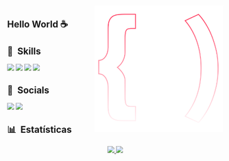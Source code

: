 <img src="logo.svg" width="300px" min-width="300px" max-width="300px" align="right" alt="Logo Bruno">

<h2>Hello World ☕</h2>

<h2> 🚀 &nbsp;Skills </h2>

<div align="left">
    <img src="https://img.shields.io/badge/javascript-%23323330.svg?style=for-the-badge&logo=javascript&logoColor=%23F7DF1E"/>
    <img src="https://img.shields.io/badge/html5-%23E34F26.svg?style=for-the-badge&logo=html5&logoColor=white"/>
    <img src="https://img.shields.io/badge/css3-%231572B6.svg?style=for-the-badge&logo=css3&logoColor=white"/>
    <img src="https://img.shields.io/badge/figma-%23F24E1E.svg?style=for-the-badge&logo=figma&logoColor=white"/>
</div>

<h2>👥 &nbsp;Socials</h2>

<a href="https://www.linkedin.com/in/brunpsiq/" target="_blank"><img src="https://img.shields.io/badge/-LinkedIn-%230077B5?style=for-the-badge&logo=linkedin&logoColor=white" target="_blank"></a> <a href="mailto:siqueiracode@gmail.com"><img src="https://img.shields.io/badge/-Gmail-%23333?style=for-the-badge&logo=gmail&logoColor=white" target="_blank"></a>

<h2> 📊 &nbsp;Estatísticas</h2>

<div align="center">
  <a href="https://github.com/nobrupsiq">
   <img height="140em" src="https://github-readme-stats.vercel.app/api?username=nobrupsiq&show_icons=true&theme=nord&include_all_commits=true&count_private=true"/>
   <img height="140em" src="https://github-readme-stats.vercel.app/api/top-langs/?username=nobrupsiq&layout=compact&langs_count=7&theme=nord"/></a>
</div>
